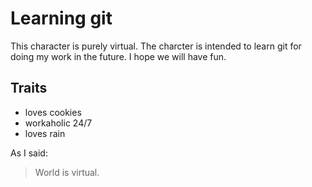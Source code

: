 # Learning git

This character is purely virtual. The charcter is intended to learn git for
doing my work in the future. I hope we will have fun.

## Traits

* loves cookies
* workaholic 24/7
* loves rain

As I said:

> World is virtual.